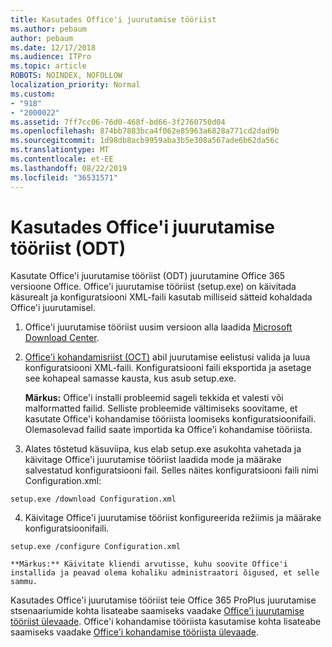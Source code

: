 ```yaml
---
title: Kasutades Office'i juurutamise tööriist
ms.author: pebaum
author: pebaum
ms.date: 12/17/2018
ms.audience: ITPro
ms.topic: article
ROBOTS: NOINDEX, NOFOLLOW
localization_priority: Normal
ms.custom:
- "918"
- "2000022"
ms.assetid: 7ff7cc06-76d0-468f-bd66-3f2760750d04
ms.openlocfilehash: 874bb7883bca4f062e85963a6828a771cd2dad9b
ms.sourcegitcommit: 1d98db8acb9959aba3b5e308a567ade6b62da56c
ms.translationtype: MT
ms.contentlocale: et-EE
ms.lasthandoff: 08/22/2019
ms.locfileid: "36531571"
---
```

# <a name="using-the-office-deployment-tool-odt"></a>Kasutades Office'i juurutamise tööriist (ODT)

Kasutate Office'i juurutamise tööriist (ODT) juurutamine Office 365 versioone Office. Office'i juurutamise tööriist (setup.exe) on käivitada käsurealt ja konfiguratsiooni XML-faili kasutab milliseid sätteid kohaldada Office'i juurutamisel.
  
1. Office'i juurutamise tööriist uusim versioon alla laadida [Microsoft Download Center](http://go.microsoft.com/fwlink/p/?LinkID=626065).

2. [Office'i kohandamisriist (OCT)](https://config.office.com) abil juurutamise eelistusi valida ja luua konfiguratsiooni XML-faili. Konfiguratsiooni faili eksportida ja asetage see kohapeal samasse kausta, kus asub setup.exe.

    **Märkus:** Office'i installi probleemid sageli tekkida et valesti või malformatted failid. Selliste probleemide vältimiseks soovitame, et kasutate Office'i kohandamise tööriista loomiseks konfiguratsioonifaili. Olemasolevad failid saate importida ka Office'i kohandamise tööriista.

3. Alates tõstetud käsuviipa, kus elab setup.exe asukohta vahetada ja käivitage Office'i juurutamise tööriist laadida mode ja määrake salvestatud konfiguratsiooni fail. Selles näites konfiguratsiooni faili nimi Configuration.xml:
    
  ```
  setup.exe /download Configuration.xml  
  ```

4. Käivitage Office'i juurutamise tööriist konfigureerida režiimis ja määrake konfiguratsioonifaili.
    
  ```
  setup.exe /configure Configuration.xml
  ```

    **Märkus:** Käivitate kliendi arvutisse, kuhu soovite Office'i installida ja peavad olema kohaliku administraatori õigused, et selle sammu.

Kasutades Office'i juurutamise tööriist teie Office 365 ProPlus juurutamise stsenaariumide kohta lisateabe saamiseks vaadake [Office'i juurutamise tööriist ülevaade](https://docs.microsoft.com/deployoffice/overview-of-the-office-2016-deployment-tool). Office'i kohandamise tööriista kasutamise kohta lisateabe saamiseks vaadake [Office'i kohandamise tööriista ülevaade](https://docs.microsoft.com/DeployOffice/overview-of-the-office-customization-tool-for-click-to-run).
